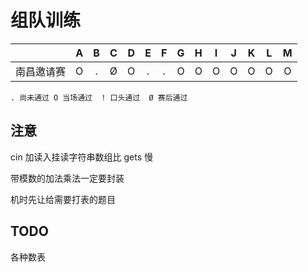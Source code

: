 # 组队训练

|       |  A   |  B   |  C   |  D   |  E   |  F   |  G   |  H   |  I   |  J   |  K   |  L   |  M   |
| :---: | :--: | :--: | :--: | :--: | :--: | :--: | :--: | :--: | :--: | :--: | :--: | :--: | :--: |
| 南昌邀请赛 |  O   |  .   |  Ø   |  O   |  .   |  .   |  O   |  O   |  O   |  O   |  O   |  O   |  O   |

`. 尚未通过 O 当场通过  ! 口头通过  Ø 赛后通过`

## 注意

cin 加读入挂读字符串数组比 gets 慢

带模数的加法乘法一定要封装

机时先让给需要打表的题目

## TODO

各种数表